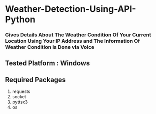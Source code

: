 # Weather-Detection-Using-API-Python

### Gives Details About The Weather Condition Of Your Current Location Using Your IP Address and The Information Of Weather Condition is Done via Voice

## Tested Platform : Windows

## Required Packages
1) requests
2) socket
3) pyttsx3
4) os

